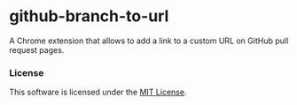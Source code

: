 # github-branch-to-url

A Chrome extension that allows to add a link to a custom URL on GitHub pull request pages.

### License
This software is licensed under the [MIT License](https://github.com/elgaspar/github-branch-to-url/blob/master/LICENSE).